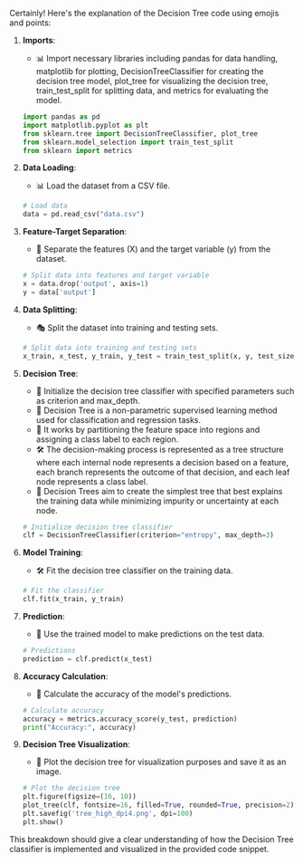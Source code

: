 Certainly! Here's the explanation of the Decision Tree code using emojis and points:

1. **Imports**: 
   - 📊 Import necessary libraries including pandas for data handling, matplotlib for plotting, DecisionTreeClassifier for creating the decision tree model, plot_tree for visualizing the decision tree, train_test_split for splitting data, and metrics for evaluating the model.

   ```python
   import pandas as pd
   import matplotlib.pyplot as plt
   from sklearn.tree import DecisionTreeClassifier, plot_tree
   from sklearn.model_selection import train_test_split
   from sklearn import metrics
   ```

2. **Data Loading**:
   - 📊 Load the dataset from a CSV file.

   ```python
   # Load data
   data = pd.read_csv("data.csv")
   ```

3. **Feature-Target Separation**:
   - 🧩 Separate the features (X) and the target variable (y) from the dataset.

   ```python
   # Split data into features and target variable
   x = data.drop('output', axis=1)
   y = data['output']
   ```

4. **Data Splitting**:
   - 🎭 Split the dataset into training and testing sets.

   ```python
   # Split data into training and testing sets
   x_train, x_test, y_train, y_test = train_test_split(x, y, test_size=0.3, random_state=42)
   ```

5. **Decision Tree**:
   - 🌳 Initialize the decision tree classifier with specified parameters such as criterion and max_depth.
   - 🌳 Decision Tree is a non-parametric supervised learning method used for classification and regression tasks.
   - 🎯 It works by partitioning the feature space into regions and assigning a class label to each region.
   - 🛠️ The decision-making process is represented as a tree structure where each internal node represents a decision based on a feature, each branch represents the outcome of that decision, and each leaf node represents a class label.
   - 🤔 Decision Trees aim to create the simplest tree that best explains the training data while minimizing impurity or uncertainty at each node.

   ```python
   # Initialize decision tree classifier
   clf = DecisionTreeClassifier(criterion="entropy", max_depth=3)
   ```

6. **Model Training**:
   - 🛠️ Fit the decision tree classifier on the training data.

   ```python
   # Fit the classifier
   clf.fit(x_train, y_train)
   ```

7. **Prediction**:
   - 🔮 Use the trained model to make predictions on the test data.

   ```python
   # Predictions
   prediction = clf.predict(x_test)
   ```

8. **Accuracy Calculation**:
   - 🎯 Calculate the accuracy of the model's predictions.

   ```python
   # Calculate accuracy
   accuracy = metrics.accuracy_score(y_test, prediction)
   print("Accuracy:", accuracy)
   ```

9. **Decision Tree Visualization**:
   - 🌲 Plot the decision tree for visualization purposes and save it as an image.

   ```python
   # Plot the decision tree
   plt.figure(figsize=(16, 10))
   plot_tree(clf, fontsize=16, filled=True, rounded=True, precision=2)
   plt.savefig('tree_high_dpi4.png', dpi=100)
   plt.show()
   ```

This breakdown should give a clear understanding of how the Decision Tree classifier is implemented and visualized in the provided code snippet.